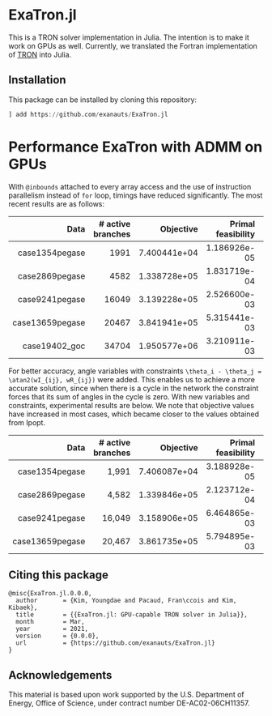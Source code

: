 # ExaTron.jl

This is a TRON solver implementation in Julia.
The intention is to make it work on GPUs as well.
Currently, we translated the Fortran implementation of [TRON](https://www.mcs.anl.gov/~more/tron)
into Julia.

## Installation

This package can be installed by cloning this repository:
```julia
] add https://github.com/exanauts/ExaTron.jl
```

# Performance ExaTron with ADMM on GPUs

With `@inbounds` attached to every array access and the use of instruction
parallelism instead of `for` loop, timings have reduced significantly.
The most recent results are as follows:

| Data | # active branches | Objective | Primal feasibility | Dual feasibility | Time (secs) | rho_pq | rho_va |
| ---: | ---: | ---: | ---: | ---: | ---: | ---: | ---: |
| case1354pegase  |  1991 | 7.400441e+04 | 1.186926e-05 | 9.799325e-03 |  24.78 |  10.0 |  1000.0 |
| case2869pegase  |  4582 | 1.338728e+05 | 1.831719e-04 | 3.570605e-02 |  42.86 |  10.0 |  1000.0 |
| case9241pegase  | 16049 | 3.139228e+05 | 2.526600e-03 | 8.328549e+00 |  98.88 |  50.0 |  5000.0 |
| case13659pegase | 20467 | 3.841941e+05 | 5.315441e-03 | 9.915973e+00 | 116.84 |  50.0 |  5000.0 |
| case19402_goc   | 34704 | 1.950577e+06 | 3.210911e-03 | 4.706196e+00 | 239.45 | 500.0 |  5000.0 |

For better accuracy, angle variables with constraints `\theta_i - \theta_j = \atan2(wI_{ij}, wR_{ij})`
were added.
This enables us to achieve a more accurate solution, since when there is a cycle in the network
the constraint forces that its sum of angles in the cycle is zero.
With new variables and constraints, experimental results are below.
We note that objective values have increased in most cases, which became closer to the values obtained
from Ipopt.

| Data | # active branches | Objective | Primal feasibility | Dual feasibility | Time (secs) | rho_pq | rho_va | # Iterations |
| ---: | ---: | ---: | ---: | ---: | ---: | ---: | ---: | ---: |
| case1354pegase  |  1,991 | 7.406087e+04 | 3.188928e-05 | 1.200796e-02 |  20.28 | 10.0 | 1000.0 | 5,000 |
| case2869pegase  |  4,582 | 1.339846e+05 | 2.123712e-04 | 2.228853e-01 |  35.74 | 10.0 | 1000.0 | 5,000 |
| case9241pegase  | 16,049 | 3.158906e+05 | 6.464865e-03 | 5.607324e+00 | 139.41 | 50.0 | 5000.0 | 6,000 |
| case13659pegase | 20,467 | 3.861735e+05 | 5.794895e-03 | 8.512909e+00 | 187.97 | 50.0 | 5000.0 | 7,000 |

## Citing this package

```
@misc{ExaTron.jl.0.0.0,
  author       = {Kim, Youngdae and Pacaud, Fran\ccois and Kim, Kibaek},
  title        = {{ExaTron.jl: GPU-capable TRON solver in Julia}},
  month        = Mar,
  year         = 2021,
  version      = {0.0.0},
  url          = {https://github.com/exanauts/ExaTron.jl}
}
```

## Acknowledgements

This material is based upon work supported by the U.S. Department of Energy, Office of Science, under contract number DE-AC02-06CH11357.
